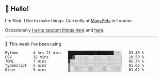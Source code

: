 ## 👋 Hello! 

I'm Nick. I like to make things. Currently at [ManyPets](https://manypets.com) in London.

Occasionally [I write random things here](https://nicksnell.com) and [here](https://twitter.com/nicksnell).

-------

🚀 This week I've been using

<!--START_SECTION:waka-->

```text
Python       4 hrs 21 mins   █████████████████████░░░░   83.40 %
CSV          32 mins         ██▓░░░░░░░░░░░░░░░░░░░░░░   10.50 %
TOML         7 mins          ▓░░░░░░░░░░░░░░░░░░░░░░░░   02.34 %
TypeScript   5 mins          ▒░░░░░░░░░░░░░░░░░░░░░░░░   01.66 %
Other        5 mins          ▒░░░░░░░░░░░░░░░░░░░░░░░░   01.62 %
```

<!--END_SECTION:waka-->
